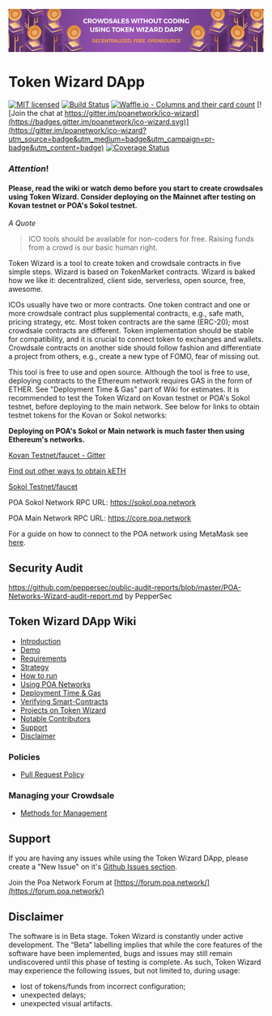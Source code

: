 ![Token Wizard DApp](/docs/github_head.png)

# Token Wizard DApp

[![MIT licensed](https://img.shields.io/badge/license-MIT-blue.svg)](https://raw.githubusercontent.com/hyperium/hyper/master/LICENSE)
[![Build Status](https://travis-ci.org/poanetwork/token-wizard.svg?branch=master)](https://travis-ci.org/poanetwork/token-wizard)
[![Waffle.io - Columns and their card count](https://badge.waffle.io/poanetwork/token-wizard.svg?columns=all)](http://waffle.io/poanetwork/ico-wizard)
[![Join the chat at https://gitter.im/poanetwork/ico-wizard](https://badges.gitter.im/poanetwork/ico-wizard.svg)](https://gitter.im/poanetwork/ico-wizard?utm_source=badge&utm_medium=badge&utm_campaign=pr-badge&utm_content=badge)
[![Coverage Status](https://coveralls.io/repos/github/poanetwork/token-wizard/badge.svg?branch=master)](https://coveralls.io/github/poanetwork/token-wizard?branch=master)

### **_Attention_!**

#### **Please, read the wiki or watch demo before you start to create crowdsales using Token Wizard. Consider deploying on the Mainnet after testing on Kovan testnet or POA's Sokol testnet.**

_A Quote_

> ICO tools should be available for non-coders for free. Raising funds from a crowd is our basic human right.

Token Wizard is a tool to create token and crowdsale contracts in five simple steps. Wizard is based on TokenMarket contracts. Wizard is baked how we like it: decentralized, client side, serverless, open source, free, awesome.

ICOs usually have two or more contracts. One token contract and one or more crowdsale contract plus supplemental contracts, e.g., safe math, pricing strategy, etc. Most token contracts are the same (ERC-20); most crowdsale contracts are different. Token implementation should be stable for compatibility, and it is crucial to connect token to exchanges and wallets. Crowdsale contracts on another side should follow fashion and differentiate a project from others, e.g., create a new type of FOMO, fear of missing out.

This tool is free to use and open source. Although the tool is free to use, deploying contracts to the Ethereum network requires GAS in the form of ETHER. See "Deployment Time & Gas" part of Wiki for estimates. It is recommended to test the Token Wizard on Kovan testnet or POA's Sokol testnet, before deploying to the main network. See below for links to obtain testnet tokens for the Kovan or Sokol networks:

**Deploying on POA's Sokol or Main network is much faster then using Ethereum's networks.**

[Kovan Testnet/faucet - Gitter](https://gitter.im/kovan-testnet/faucet)

[Find out other ways to obtain kETH](https://github.com/kovan-testnet/faucet)

[Sokol Testnet/faucet](https://faucet-sokol.herokuapp.com/)

POA Sokol Network RPC URL: https://sokol.poa.network

POA Main Network RPC URL: https://core.poa.network

For a guide on how to connect to the POA network using MetaMask see [here](https://github.com/poanetwork/token-wizard/wiki/Connecting-to-POA-Networks).

## Security Audit

https://github.com/peppersec/public-audit-reports/blob/master/POA-Networks-Wizard-audit-report.md by PepperSec

## Token Wizard DApp Wiki

- [Introduction](https://github.com/poanetwork/token-wizard/wiki/Token-Wizard-Introduction)
- [Demo](https://github.com/poanetwork/token-wizard/wiki/Token-Wizard-Demo)
- [Requirements](https://github.com/poanetwork/token-wizard/wiki/Token-Wizard-Requirements)
- [Strategy](https://github.com/poanetwork/token-wizard/wiki/Token-Wizard-Strategy)
- [How to run](https://github.com/poanetwork/token-wizard/wiki/Token-Wizard-How-to-run)
- [Using POA Networks](https://github.com/poanetwork/token-wizard/wiki/Connecting-to-POA-Networks)
- [Deployment Time & Gas](https://github.com/poanetwork/token-wizard/wiki/Token-Wizard-Deployment-Time-and-Gas)
- [Verifying Smart-Contracts](https://github.com/poanetwork/token-wizard/wiki/Token-Wizard-Verifying-Contracts)
- [Projects on Token Wizard](https://github.com/poanetwork/token-wizard/wiki/Token-Wizard-Projects)
- [Notable Contributors](https://github.com/poanetwork/token-wizard/wiki/Token-Wizard-Notable-Contributors)
- [Support](https://github.com/poanetwork/token-wizard/wiki/Token-Wizard-Support)
- [Disclaimer](https://github.com/poanetwork/token-wizard/wiki/Token-Wizard-Disclaimer)

### Policies

- [Pull Request Policy](https://github.com/poanetwork/token-wizard/wiki/Pull-Request-Policy)

### Managing your Crowdsale

- [Methods for Management](https://github.com/poanetwork/token-wizard/wiki/Token-Wizard-Managing-Crowdsale)

## Support

If you are having any issues while using the Token Wizard DApp, please create a "New Issue" on it's [Github Issues section](https://github.com/poanetwork/token-wizard/issues).

Join the Poa Network Forum at [https://forum.poa.network/](https://forum.poa.network/)

## Disclaimer

The software is in Beta stage.
Token Wizard is constantly under active development. The “Beta” labelling implies that while the core features of the software have been implemented, bugs and issues may still remain undiscovered until this phase of testing is complete. As such, Token Wizard may experience the following issues, but not limited to, during usage:

- lost of tokens/funds from incorrect configuration;
- unexpected delays;
- unexpected visual artifacts.
